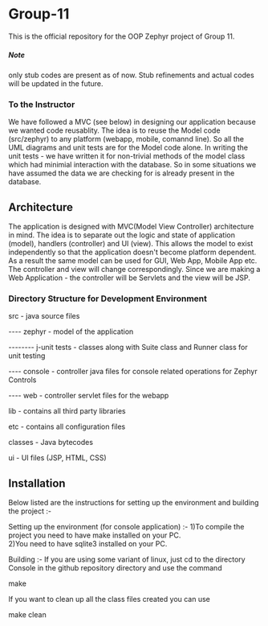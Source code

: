Group-11
========

This is the official repository for the OOP Zephyr project of Group 11.
##### Note
only stub codes are present as of now. Stub refinements and actual codes will be updated in the future.

### To the Instructor
We have followed a MVC (see below) in designing our application because we wanted code reusablity. The idea is to reuse the Model code (src/zephyr) to any platform (webapp, mobile, comannd line). So all the UML diagrams and unit tests are for the Model code alone. In writing the unit tests - we have written it for non-trivial methods of the model class which had minimial interaction with the database. So in some situations we have assumed the data we are checking for is already present in the database.

## Architecture
The application is designed with MVC(Model View Controller) architecture in mind. The idea is to separate out the logic and state of application (model), handlers  (controller) and UI (view). This allows the model to exist independently so that the application doesn't become platform dependent. As a result the same model can be used for GUI, Web App, Mobile App etc. The controller and view will change correspondingly. Since we are making a Web Application - the controller will be Servlets and the view will be JSP.

### Directory Structure for Development Environment
src - java source files

---- zephyr - model of the application

-------- j-unit tests - classes along with Suite class and Runner class for unit testing

---- console - controller java files for console related operations for Zephyr Controls

---- web - controller servlet files for the webapp

lib - contains all third party libraries

etc - contains all configuration files

classes - Java bytecodes

ui - UI files (JSP, HTML, CSS)


## Installation
Below listed are the instructions for setting up the environment and building the project :- 

Setting up the environment (for console application) :- 
1)To compile the project you need to have make installed on your PC.  
2)You need to have sqlite3 installed on your PC.  

Building :- 
If you are using some variant of linux, just cd to the directory Console in the github repository directory and use the command  

make 

If you want to clean up all the class files created you can use 
 
make clean 
